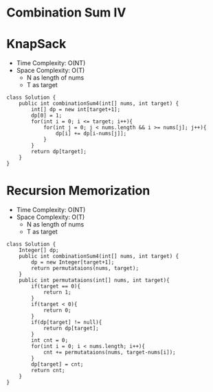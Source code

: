 # Combination Sum IV

# KnapSack

- Time Complexity: O(NT)
- Space Complexity: O(T)
  - N as length of nums
  - T as target

```
class Solution {
    public int combinationSum4(int[] nums, int target) {
        int[] dp = new int[target+1];
        dp[0] = 1;
        for(int i = 0; i <= target; i++){
            for(int j = 0; j < nums.length && i >= nums[j]; j++){
                dp[i] += dp[i-nums[j]];
            }
        }
        return dp[target];
    }
}
```

# Recursion Memorization

- Time Complexity: O(NT)
- Space Complexity: O(T)
  - N as length of nums
  - T as target

```
class Solution {
    Integer[] dp;
    public int combinationSum4(int[] nums, int target) {
        dp = new Integer[target+1];
        return permutataions(nums, target);
    }
    public int permutataions(int[] nums, int target){
        if(target == 0){
            return 1;
        }
        if(target < 0){
            return 0;
        }
        if(dp[target] != null){
            return dp[target];
        }
        int cnt = 0;
        for(int i = 0; i < nums.length; i++){
            cnt += permutataions(nums, target-nums[i]);
        }
        dp[target] = cnt;
        return cnt;
    }
}
```
